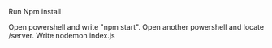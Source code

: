Run Npm install

Open powershell and write "npm start".
Open another powershell and locate /server.
Write nodemon index.js
